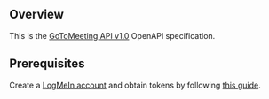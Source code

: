## Overview
This is the [GoToMeeting API v1.0](https://developer.goto.com/GoToMeetingV1) OpenAPI specification.
## Prerequisites

Create a [LogMeIn account](https://accounts.logme.in/registration.aspx) and obtain tokens by following [this guide](https://developer.goto.com/guides/HowTos/02_HOW_createClient/).
